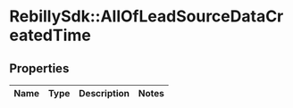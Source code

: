 # RebillySdk::AllOfLeadSourceDataCreatedTime

## Properties
Name | Type | Description | Notes
------------ | ------------- | ------------- | -------------

